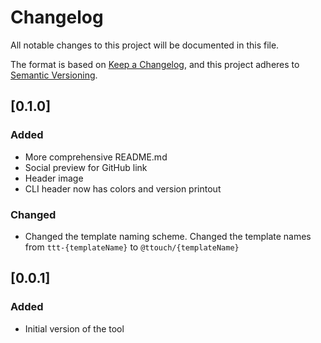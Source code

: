 # Changelog
All notable changes to this project will be documented in this file.

The format is based on [Keep a Changelog](https://keepachangelog.com/en/1.0.0/),
and this project adheres to [Semantic Versioning](https://semver.org/spec/v2.0.0.html).

## [0.1.0]
### Added

- More comprehensive README.md
- Social preview for GitHub link
- Header image
- CLI header now has colors and version printout

### Changed

- Changed the template naming scheme. Changed the template names from ```ttt-{templateName}``` to ```@ttouch/{templateName}```


## [0.0.1]
### Added

- Initial version of the tool 
